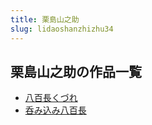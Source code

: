 ```yaml
---
title: 栗島山之助
slug: lidaoshanzhizhu34
---
```


## 栗島山之助の作品一覧

- [八百長くづれ](babaichangkudure9e)
- [呑み込み八百長](tunmiipmibabaichangfa)
